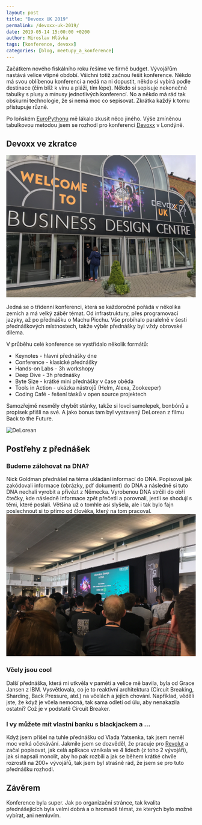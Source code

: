 ```yaml
---
layout: post
title: "Devoxx UK 2019"
permalink: /devoxx-uk-2019/
date: 2019-05-14 15:00:00 +0200
author: Miroslav Hlávka
tags: [konference, devoxx]
categories: [blog, meetupy_a_konference]
---
```



Začátkem nového fiskálního roku řešíme ve firmě budget. Vývojářům nastává velice vtipné období. Všichni totiž začnou řešit konference. Někdo má svou oblíbenou konferenci a nedá na ni dopustit, někdo si vybírá podle destinace (čím blíž k vínu a pláži, tím lépe). Někdo si sepisuje nekonečné tabulky s plusy a mínusy jednotlivých konferencí. No a někdo má rád tak obskurní technologie, že si nemá moc co sepisovat. Zkrátka každý k tomu přistupuje různě.

Po loňském [EuroPythonu](https://ep2018.europython.eu/en/) mě lákalo zkusit něco jiného. Výše zmíněnou tabulkovou metodou jsem se rozhodl pro konferenci [Devoxx](https://www.devoxx.co.uk/) v Londýně.

## Devoxx ve zkratce

![Vstup](/assets/devoxx-uk-2019/devoxx.JPG)


Jedná se o třídenní konferenci, která se každoročně pořádá v několika zemích a má velký záběr témat. Od infrastruktury, přes programovací jazyky, až po přednášku o Machu Picchu.
Vše probíhalo paralelně v šesti přednáškových místnostech, takže výběr přednášky byl vždy obrovské dilema.

V průběhu celé konference se vystřídalo několik formátů:
 * Keynotes - hlavní přednášky dne
 * Conference - klasické přednášky
 * Hands-on Labs - 3h workshopy
 * Deep Dive - 3h přednášky
 * Byte Size - krátké mini přednášky v čase oběda
 * Tools in Action - ukázka nástrojů (Helm, Alexa, Zookeeper)
 * Coding Café - řešení tásků v open source projektech
 
Samozřejmě nesměly chybět stánky, takže si lovci samolepek, bonbónů a propisek přišli na své. A jako bonus tam byl vystavený DeLorean z filmu Back to the Future.

![DeLorean](/assets/devoxx-uk-2019/delorean.png)

## Postřehy z přednášek

### Budeme zálohovat na DNA?

Nick Goldman přednášel na téma ukládání informací do DNA.
Popisoval jak zakódovali informace (obrázky, pdf dokument) do DNA a následně si tuto DNA nechali vyrobit a přivézt z Německa.
Vyrobenou DNA strčili do obří čtečky, kde následně informace zpět přečetli a porovnali, jestli se shodují s těmi, které poslali. Většina už o tomhle asi slyšela, ale i tak bylo fajn poslechnout si to přímo od člověka, který na tom pracoval.
![KeyNote](/assets/devoxx-uk-2019/devoxx-dna.JPG)

### Včely jsou cool

Další přednáška, která mi utkvěla v paměti a velice mě bavila, byla od Grace Jansen z IBM.
Vysvětlovala, co je to reaktivní architektura (Circuit Breaking, Sharding, Back Pressure, atd.) na včelách a jejich chování. 
Například, věděli jste, že když je včela nemocná, tak sama odletí od úlu, aby nenakazila ostatní? Což je v podstatě Circuit Breaker.

### I vy můžete mít vlastní banku s blackjackem a ...

Když jsem přišel na tuhle přednášku od Vlada Yatsenka, tak jsem neměl moc velká očekávání. 
Jakmile jsem se dozvěděl, že pracuje pro [Revolut](https://www.revolut.com/) a začal popisovat, jak celá aplikace vznikala ve 4 lidech (z toho 2 vývojáři), jak si napsali monolit, aby ho pak rozbili a jak se během krátké chvíle rozrostli na 200+ vývojářů, tak jsem byl strašně rád, že jsem se pro tuto přednášku rozhodl.

## Závěrem

Konference byla super.
Jak po organizační stránce, tak kvalita přednášejících byla velmi dobrá a o hromadě témat, ze kterých bylo možné vybírat, ani nemluvím.
